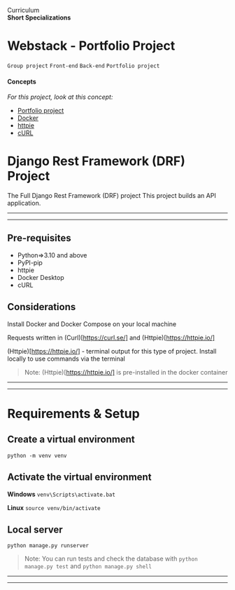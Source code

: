 Curriculum <br>
**Short Specializations** <br>

# Webstack - Portfolio Project

`Group project` `Front-end` `Back-end` `Portfolio project`

#### Concepts

_For this project, look at this concept:_

* [Portfolio project](https://www.intranet.alxswe.com/concepts/548)
* [Docker](https://docs.docker.com/)
* [httpie](https://www.httpie.io)
* [cURL](https://everything.curl.dev/)

# Django Rest Framework (DRF) Project
The Full Django Rest Framework (DRF) project
This project builds an API application.
***
***

## Pre-requisites
- Python=>3.10 and above
- PyPI-pip
- httpie
- Docker Desktop
- cURL

## Considerations
Install Docker and Docker Compose on your local machine

Requests written in (Curl)[https://curl.se/] and (Httpie)[https://httpie.io/]

(Httpie)[https://httpie.io/] - terminal output for this type of project. Install locally to use commands via the terminal
>Note: (Httpie)[https://httpie.io/] is pre-installed in the docker container
***
***

# Requirements & Setup

## Create a virtual environment
`python -m venv venv`

## Activate the virtual environment
**Windows**
`venv\Scripts\activate.bat`

**Linux**
`source venv/bin/activate`

## Local server

`python manage.py runserver`

>Note: You can run tests and check the database with `python manage.py test` and `python manage.py shell`
***
***

